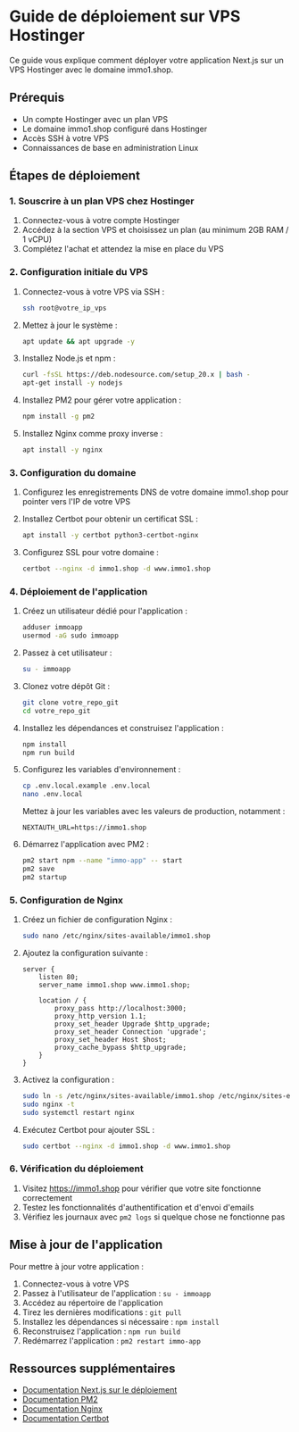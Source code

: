 # Guide de déploiement sur VPS Hostinger

Ce guide vous explique comment déployer votre application Next.js sur un VPS Hostinger avec le domaine immo1.shop.

## Prérequis

- Un compte Hostinger avec un plan VPS
- Le domaine immo1.shop configuré dans Hostinger
- Accès SSH à votre VPS
- Connaissances de base en administration Linux

## Étapes de déploiement

### 1. Souscrire à un plan VPS chez Hostinger

1. Connectez-vous à votre compte Hostinger
2. Accédez à la section VPS et choisissez un plan (au minimum 2GB RAM / 1 vCPU)
3. Complétez l'achat et attendez la mise en place du VPS

### 2. Configuration initiale du VPS

1. Connectez-vous à votre VPS via SSH :

   ```bash
   ssh root@votre_ip_vps
   ```

2. Mettez à jour le système :

   ```bash
   apt update && apt upgrade -y
   ```

3. Installez Node.js et npm :

   ```bash
   curl -fsSL https://deb.nodesource.com/setup_20.x | bash -
   apt-get install -y nodejs
   ```

4. Installez PM2 pour gérer votre application :

   ```bash
   npm install -g pm2
   ```

5. Installez Nginx comme proxy inverse :
   ```bash
   apt install -y nginx
   ```

### 3. Configuration du domaine

1. Configurez les enregistrements DNS de votre domaine immo1.shop pour pointer vers l'IP de votre VPS
2. Installez Certbot pour obtenir un certificat SSL :

   ```bash
   apt install -y certbot python3-certbot-nginx
   ```

3. Configurez SSL pour votre domaine :
   ```bash
   certbot --nginx -d immo1.shop -d www.immo1.shop
   ```

### 4. Déploiement de l'application

1. Créez un utilisateur dédié pour l'application :

   ```bash
   adduser immoapp
   usermod -aG sudo immoapp
   ```

2. Passez à cet utilisateur :

   ```bash
   su - immoapp
   ```

3. Clonez votre dépôt Git :

   ```bash
   git clone votre_repo_git
   cd votre_repo_git
   ```

4. Installez les dépendances et construisez l'application :

   ```bash
   npm install
   npm run build
   ```

5. Configurez les variables d'environnement :

   ```bash
   cp .env.local.example .env.local
   nano .env.local
   ```

   Mettez à jour les variables avec les valeurs de production, notamment :

   ```
   NEXTAUTH_URL=https://immo1.shop
   ```

6. Démarrez l'application avec PM2 :
   ```bash
   pm2 start npm --name "immo-app" -- start
   pm2 save
   pm2 startup
   ```

### 5. Configuration de Nginx

1. Créez un fichier de configuration Nginx :

   ```bash
   sudo nano /etc/nginx/sites-available/immo1.shop
   ```

2. Ajoutez la configuration suivante :

   ```nginx
   server {
       listen 80;
       server_name immo1.shop www.immo1.shop;

       location / {
           proxy_pass http://localhost:3000;
           proxy_http_version 1.1;
           proxy_set_header Upgrade $http_upgrade;
           proxy_set_header Connection 'upgrade';
           proxy_set_header Host $host;
           proxy_cache_bypass $http_upgrade;
       }
   }
   ```

3. Activez la configuration :

   ```bash
   sudo ln -s /etc/nginx/sites-available/immo1.shop /etc/nginx/sites-enabled/
   sudo nginx -t
   sudo systemctl restart nginx
   ```

4. Exécutez Certbot pour ajouter SSL :
   ```bash
   sudo certbot --nginx -d immo1.shop -d www.immo1.shop
   ```

### 6. Vérification du déploiement

1. Visitez https://immo1.shop pour vérifier que votre site fonctionne correctement
2. Testez les fonctionnalités d'authentification et d'envoi d'emails
3. Vérifiez les journaux avec `pm2 logs` si quelque chose ne fonctionne pas

## Mise à jour de l'application

Pour mettre à jour votre application :

1. Connectez-vous à votre VPS
2. Passez à l'utilisateur de l'application : `su - immoapp`
3. Accédez au répertoire de l'application
4. Tirez les dernières modifications : `git pull`
5. Installez les dépendances si nécessaire : `npm install`
6. Reconstruisez l'application : `npm run build`
7. Redémarrez l'application : `pm2 restart immo-app`

## Ressources supplémentaires

- [Documentation Next.js sur le déploiement](https://nextjs.org/docs/deployment)
- [Documentation PM2](https://pm2.keymetrics.io/docs/usage/quick-start/)
- [Documentation Nginx](https://nginx.org/en/docs/)
- [Documentation Certbot](https://certbot.eff.org/docs/)

